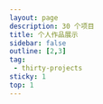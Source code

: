 ```yaml
---
layout: page
description: 30 个项目
title: 个人作品展示
sidebar: false
outline: [2,3]
tag:
 - thirty-projects
sticky: 1
top: 1
---
```


<UserWorksPage />
